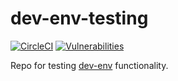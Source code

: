 # dev-env-testing

[![CircleCI](https://circleci.com/gh/simonsdave/dev-env-testing/tree/release-1.14.0.svg?style=shield)](https://circleci.com/gh/simonsdave/dev-env-testing/tree/release-1.14.0)
[![Vulnerabilities](https://snyk.io/test/github/simonsdave/dev-env-testing/badge.svg)](https://snyk.io/test/github/simonsdave/dev-env-testing)

Repo for testing [dev-env](https://github.com/simonsdave/dev-env) functionality.
